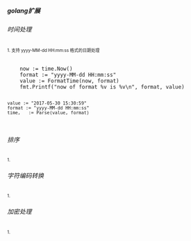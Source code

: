 ##### golang扩展

###### 时间处理
<sup><sub>1. 支持 yyyy-MM-dd HH:mm:ss 格式的日期处理</sub></sup><br/>

<code>
    now := time.Now()
    format := "yyyy-MM-dd HH:mm:ss"
    value := FormatTime(now, format)
    fmt.Printf("now of format %v is %v\n", format, value)


    value := "2017-05-30 15:30:59"
    format := "yyyy-MM-dd HH:mm:ss"
    time, _ := Parse(value, format)
</code>


###### 排序
<sup><sub>1. </sub></sup><br/>

###### 字符编码转换
<sup><sub>1. </sub></sup><br/>

###### 加密处理
<sup><sub>1. </sub></sup><br/>